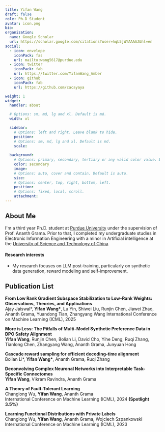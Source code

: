 ```yaml
---
title: Yifan Wang
draft: false
role: Ph.D Student
avatar: icon.png
bio: 
organization:
  name: Google Scholar
  url: https://scholar.google.com/citations?user=hqL5jWYAAAAJ&hl=en
social:
  - icon: envelope
    iconPack: fas
    url: mailto:wang5617@purdue.edu
  - icon: twitter
    iconPack: fab
    url: https://twitter.com/YifanWang_Amber
  - icon: github
    iconPack: fab
    url: https://github.com/cacayaya

weight: 1
widget:
  handler: about

  # Options: sm, md, lg and xl. Default is md.
  width: xl

  sidebar:
    # Options: left and right. Leave blank to hide.
    position:
    # Options: sm, md, lg and xl. Default is md.
    scale:
  
  background:
    # Options: primary, secondary, tertiary or any valid color value. Default is primary.
    color: secondary
    image:
    # Options: auto, cover and contain. Default is auto.
    size:
    # Options: center, top, right, bottom, left.
    position:
    # Options: fixed, local, scroll.
    attachment: 
---
```


## About Me 
I'm a third year Ph.D. student at [Purdue University](https://www.purdue.edu/) under the supervision of Prof. Ananth Grama. Prior to that, I completed my undergraduate studies in Electronic Information Engineering with a minor in Artificial intelligence at the [University of Science and Technology of China](http://en.ustc.edu.cn/). 

<!-- [[CV]](https://drive.google.com/file/d/1ZtTGymPAfETK9LGfv4clg6Y19ODMzcCh/view?usp=sharing) -->

#### Research interests
* My research focuses on LLM post-training, particularly on synthetic data generation, reward modeling and self-improvement.

## Publication List
**From Low Rank Gradient Subspace Stabilization to Low-Rank Weights: Observations, Theories, and Applications**\
Ajay Jaiswal*, **Yifan Wang\***, Lu Yin, Shiwei Liu, Runjin Chen, Jiawei Zhao, Ananth Grama, Yuandong Tian, Zhangyang Wang
International Conference on Machine Learning (ICML), 2025

**More is Less: The Pitfalls of Multi-Model Synthetic Preference Data in DPO Safety Alignment**\
**Yifan Wang**, Runjin Chen, Bolian Li, David Cho, Yihe Deng, Ruqi Zhang, Tianlong Chen, Zhangyang Wang, Ananth Grama, Junyuan Hong

**Cascade reward sampling for efficient decoding-time alignment**\
Bolian Li*, **Yifan Wang\***, Ananth Grama, Ruqi Zhang

**Deconvolving Complex Neuronal Networks into Interpretable Task-Specific Connectomes**\
**Yifan Wang**, Vikram Ravindra, Ananth Grama

**A Theory of Fault-Tolerant Learning**\
Changlong Wu, **Yifan Wang**, Ananth Grama\
International Conference on Machine Learning (ICML), 2024 **(Spotlight 3.5%)**

**Learning Functional Distributions with Private Labels**\
Changlong Wu, **Yifan Wang**, Ananth Grama, Wojciech Szpankowski\
International Conference on Machine Learning (ICML), 2023

<!-- ## NEWS
* May, 2024. I'm thrilled to start my internship at **Texas Instrument**!
* May, 2024. "A Theory of Fault-Tolerant Learning" is accepted by **ICML 2024 (spotlight 3.5\%)** !
* Apr, 2023. "Learning Functional Distributions with Private Labels" is accepted by **ICML 2023**! -->

